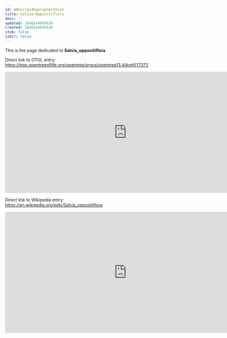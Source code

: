 ```yaml
---
id: m0kuilgx4bqalxpner4znik
title: Salvia Oppositiflora
desc: ''
updated: 1648144045630
created: 1648144045630
stub: false
isDir: false
---
```

This is the page dedicated to **Salvia_oppositiflora**


Direct link to OTOL entry: https://tree.opentreeoflife.org/opentree/argus/opentree13.4@ott517372



<html>
    <body>
    <iframe src="https://tree.opentreeoflife.org/opentree/argus/opentree13.4@ott517372"
    width="800" height="400" frameborder="0" allowfullscreen> </iframe>
    </body>
</html>
    


Direct link to Wikipedia entry: https://en.wikipedia.org/wiki/Salvia_oppositiflora



<html>
    <body>
    <iframe src="https://en.wikipedia.org/wiki/Salvia_oppositiflora"
    width="800" height="400" frameborder="0" allowfullscreen> </iframe>
    </body>
</html>
    
